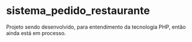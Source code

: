 # sistema_pedido_restaurante

Projeto sendo desenvolvido, para entendimento da tecnología PHP, então ainda está em processo.
